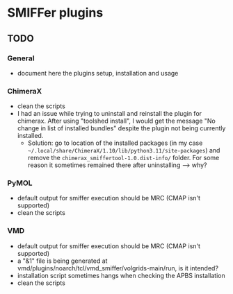 # SMIFFer plugins

## TODO
### General
- document here the plugins setup, installation and usage

### ChimeraX
- clean the scripts
- I had an issue while trying to uninstall and reinstall the plugin for chimerax. After using "toolshed install", I would get the message "No change in list of installed bundles" despite the plugin not being currently installed.
    - Solution: go to location of the installed packages (in my case `~/.local/share/ChimeraX/1.10/lib/python3.11/site-packages`) and remove the `chimerax_smiffertool-1.0.dist-info/` folder. For some reason it sometimes remained there after uninstalling --> why?

### PyMOL
- default output for smiffer execution should be MRC (CMAP isn't supported)
- clean the scripts

### VMD
- default output for smiffer execution should be MRC (CMAP isn't supported)
- a "&1" file is being generated at vmd/plugins/noarch/tcl/vmd_smiffer/volgrids-main/run, is it intended?
- installation script sometimes hangs when checking the APBS installation
- clean the scripts
